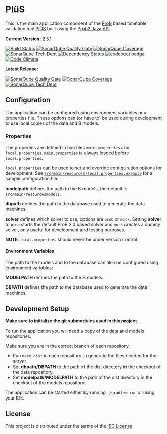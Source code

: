 # PlüS

This is the main application component of the
[ProB](https://www3.hhu.de/stups/prob/) based timetable validation tool
[PlÜS](https://github.com/plues) built using the [Prob2
Java API](https://www3.hhu.de/stups/prob/index.php/ProB_Java_API).

**Current Version:** 2.5.1

[![Build Status](https://travis-ci.org/plues/plues.svg?style=flat-square)](https://travis-ci.org/plues/plues)
[![SonarQube Quality Gate](https://sonarqube.com/api/badges/gate?key=plues:develop)](https://sonarqube.com/dashboard?id=plues%3Adevelop)
[![SonarQube Coverage](https://sonarqube.com/api/badges/measure?key=plues:develop&metric=coverage)](https://sonarqube.com/component_measures/domain/Coverage?id=plues%3Adevelop)
[![SonarQube Tech Debt](https://sonarqube.com/api/badges/measure?key=plues:develop&metric=sqale_debt_ratio)](https://sonarqube.com/component_measures/domain/Maintainability?id=plues%3Adevelop)
[![Dependency Status](https://www.versioneye.com/user/projects/57a33b001dadcb004d680562/badge.svg?style=flat-square)](https://www.versioneye.com/user/projects/57a33b001dadcb004d680562)
[![codebeat badge](https://codebeat.co/badges/6216d53c-afad-4808-8da8-2cf748f0016d)](https://codebeat.co/projects/github-com-plues-plues)
[![Code Climate](https://codeclimate.com/github/plues/plues/badges/gpa.svg)](https://codeclimate.com/github/plues/plues)

**Latest Release:**

[![SonarQube Quality Gate](https://sonarqube.com/api/badges/gate?key=plues)](https://sonarqube.com/dashboard?id=plues)
[![SonarQube Coverage](https://sonarqube.com/api/badges/measure?key=plues&metric=coverage)](https://sonarqube.com/component_measures/domain/Coverage?id=plues)
[![SonarQube Tech Debt](https://sonarqube.com/api/badges/measure?key=plues&metric=sqale_debt_ratio)](https://sonarqube.com/component_measures/domain/Maintainability?id=plues)

## Configuration

The application can be configured using environment variables or a properties
file. These options can (or have to) be used during development to use local
copies of the data and B models.

### Properties

The properties are defined in two files `main.properties` and
`local.properties`. `main.properties` is always loaded before
`local.properties`.

`local.properties` can be used to set and override configuration options for
development. See
[`src/main/resources/local.properties.example`](src/main/resources/local.properties.example)
for a sample configuration file.


__modelpath__ defines the path to the B models, the default is
`src/main/resourcesmodels`.

__dbpath__ defines the path to the database used to generate the data machines.

__solver__ defines which solver to use, options are `prob` or `mock`. Setting
__solver__ to `prob` starts the default ProB 2.0 based solver and `mock`
creates a dummy solver, only useful for development and testing purposes.

__NOTE__: `local.properties` should never be under version control.


#### Environment Variables

The path to the models and to the database can also be configured using
environment variables:

__MODELPATH__ defines the path to the B models.

__DBPATH__ defines the path to the database used to generate the data machines.

## Development Setup

**Make sure to initialize the git submodules used in this project.**

To run the application you will need a copy of the
[data](https://github.com/plues/data) and models repositories.

Make sure you are in the correct branch of each repository.

* Run `make dist` in each repository to generate the files needed for the server.
* Set __dbpath/DBPATH__ to the path of the dist directory in the checkout of the data repository.
* Set __modelpath/MODELPATH__ to the path of the dist directory in the checkout of the models repository.

The application can be started either by running `./gradlew run` or using your IDE.

## License

This project is distributed under the terms of the [ISC License](LICENSE).


